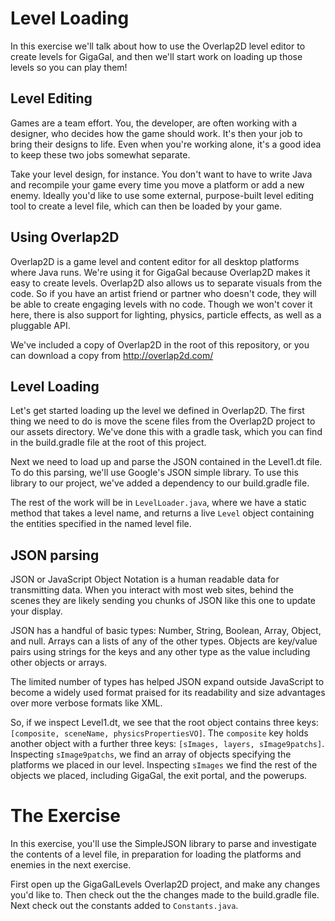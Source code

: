 # Level Loading

In this exercise we'll talk about how to use the Overlap2D level editor to create levels for GigaGal, and then we'll start work on loading up those levels so you can play them!

## Level Editing

Games are a team effort. You, the developer, are often working with a designer, who decides how the game should work. It's then your job to bring their designs to life. Even when you're working alone, it's a good idea to keep these two jobs somewhat separate.

Take your level design, for instance. You don't want to have to write Java and recompile your game every time you move a platform or add a new enemy. Ideally you'd like to use some external, purpose-built level editing tool to create a level file, which can then be loaded by your game.


## Using Overlap2D

Overlap2D is a game level and content editor for all desktop platforms where Java runs. We're using it for GigaGal because Overlap2D makes it easy to create levels. Overlap2D also allows us to separate visuals from the code. So if you have an artist friend or partner who doesn't code, they will be able to create engaging levels with no code. Though we won't cover it here, there is also support for lighting, physics, particle effects, as well as a pluggable API.

We've included a copy of Overlap2D in the root of this repository, or you can download a copy from http://overlap2d.com/




## Level Loading

Let's get started loading up the level we defined in Overlap2D. The first thing we need to do is move the scene files from the Overlap2D project to our assets directory. We've done this with a gradle task, which you can find in the build.gradle file at the root of this project.

Next we need to load up and parse the JSON contained in the Level1.dt file. To do this parsing, we'll use Google's JSON simple library. To use this library to our project, we've added a dependency to our build.gradle file. 

The rest of the work will be in `LevelLoader.java`, where we have a static method that takes a level name, and returns a live `Level` object containing the entities specified in the named level file.
 
## JSON parsing

JSON or JavaScript Object Notation is a human readable data for transmitting data. When you interact with most web sites, behind the scenes they are likely sending you chunks of JSON like this one to update your display.

JSON has a handful of basic types: Number, String, Boolean, Array, Object, and null. Arrays can a lists of any of the other types. Objects are key/value pairs using strings for the keys and any other type as the value including other objects or arrays.

The limited number of types has helped JSON expand outside JavaScript to become a widely used format praised for its readability and size advantages over more verbose formats like XML.

So, if we inspect Level1.dt, we see that the root object contains three keys: `[composite, sceneName, physicsPropertiesVO]`. The `composite` key holds another object with a further three keys: `[sImages, layers, sImage9patchs]`. Inspecting `sImage9patchs`, we find an array of objects specifying the platforms we placed in our level. Inspecting `sImages` we find the rest of the objects we placed, including GigaGal, the exit portal, and the powerups.

# The Exercise

In this exercise, you'll use the SimpleJSON library to parse and investigate the contents of a level file, in preparation for loading the platforms and enemies in the next exercise.

First open up the GigaGalLevels Overlap2D project, and make any changes you'd like to. Then check out the the changes made to the build.gradle file. Next check out the constants added to `Constants.java`.

